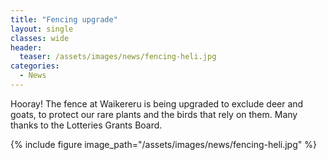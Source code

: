 ```yaml
---
title: "Fencing upgrade"
layout: single
classes: wide
header:
  teaser: /assets/images/news/fencing-heli.jpg
categories:
  - News
---
```


Hooray! The fence at Waikereru is being upgraded to exclude deer and goats, to protect our rare plants and the birds that rely on them.  Many thanks to the Lotteries Grants Board.

{% include figure image_path="/assets/images/news/fencing-heli.jpg" %}
